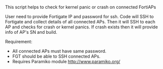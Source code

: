 This script helps to check for kernel panic or crash on connected FortiAPs

User need to provide Fortigate IP and password for ssh. Code will SSH to Fortigate and collect details of all connected APs. Then it will SSH to each AP and checks for crash or kernel panics. If crash exists then it will provide info of AP's SN and build.

Requirement:
- All connected APs must have same password.
- FGT should be able to SSH connected APs.
- Requires Paramiko module http://www.paramiko.org/
